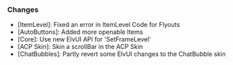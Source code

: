 ### Changes ###

  * [ItemLevel]: Fixed an error in ItemLevel Code for Flyouts
  * [AutoButtons]: Added more openable Items
  * [Core]: Use new ElvUI API for 'SetFrameLevel'
  * [ACP Skin]: Skin a scrollBar in the ACP Skin
  * [ChatBubbles]: Partly revert some ElvUI changes to the ChatBubble skin

